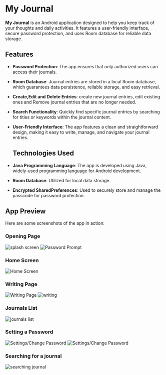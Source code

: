 # My Journal

**My Journal** is an Android application designed to help you keep track of your thoughts and daily activities. It features a user-friendly interface, secure password protection, and uses Room database for reliable data storage.


## Features

- **Password Protection**: The app ensures that only authorized users can access their journals.
- **Room Database**: Journal entries are stored in a local Room database, which guarantees data persistence, reliable storage, and easy retrieval.
- **Create,Edit and Delete Entries**: create new journal entries, edit existing ones and Remove journal entries that are no longer needed.
- **Search Functionality**: Quickly find specific journal entries by searching for titles or keywords within the journal content.
- **User-Friendly Interface**: The app features a clean and straightforward design, making it easy to write, manage, and navigate your journal entries.


  ## Technologies Used

- **Java Programming Language**: The app is developed using Java, widely-used programming language for Android development.

- **Room Database**: Utilized for local data storage.
  
- **Encrypted SharedPreferences**: Used to securely store and manage the passcode for password protection.



## App Preview

Here are some screenshots of the app in action:

### Opening Page
![splash screen](./screenshots/splashscreen.jpg)
![Password Prompt](./screenshots/password.jpg)

### Home Screen
![Home Screen](./screenshots/homescreen.jpg)

### Writing Page
![Writing Page](./screenshots/writingpage.jpg)
![writing](./screenshots/writing.jpg)

### Journals List
![journals list](./screenshots/journals.jpg)

### Setting a Password
![Settings/Change Password](./screenshots/settingpassword.jpg)
![Settings/Change Password](./screenshots/settingpassword2.jpg)

### Searching for a journal
![searching journal](./screenshots/search.jpg)



